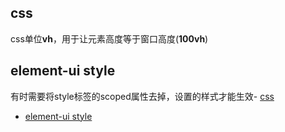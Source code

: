 ## css
css单位**vh**，用于让元素高度等于窗口高度(**100vh**)

## element-ui style
有时需要将style标签的scoped属性去掉，设置的样式才能生效- [css](#css)
  - [element-ui style](#element-ui-style)